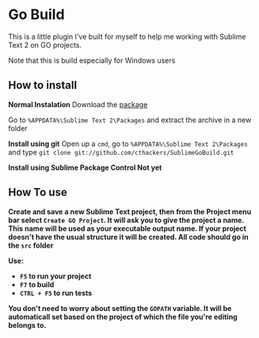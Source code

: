 # Go Build

This is a little plugin I've built for myself to help me working with Sublime Text 2 on GO projects. 

Note that this is build especially for Windows users

## How to install

<b>Normal Instalation</b>
Download the [package](https://github.com/cthackers/SublimeGoBuild/zipball/master)

Go to `%APPDATA%\Sublime Text 2\Packages` and extract the archive in a new folder

<b>Install using git</b>
Open up a `cmd`, go to `%APPDATA%\Sublime Text 2\Packages` and type
`git clone git://github.com/cthackers/SublimeGoBuild.git`

<b>Install using Sublime Package Control<b>
Not yet

## How To use
Create and save a new Sublime Text project, then from the Project menu bar select `Create GO Project`. 
It will ask you to give the project a name. This name will be used as your executable output name.
If your project doesn't have the usual structure it will be created. All code should go in the `src` folder

Use:
  * `F5` to run your project 
  * `F7` to build
  * `CTRL + F5` to run tests


You don't need to worry about setting the `GOPATH` variable. It will be automaticall set based on the project of which the file you're editing belongs to.